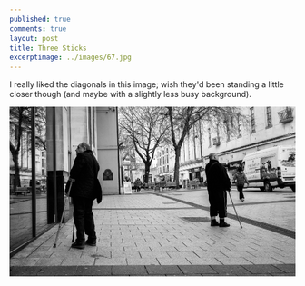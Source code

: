 ```yaml
---
published: true
comments: true
layout: post
title: Three Sticks
excerptimage: ../images/67.jpg
---
```


I really liked the diagonals in this image; wish they'd been standing a little closer though (and maybe with a slightly less busy background). 

[![Image 67/365	17mm	f/7.1	ISO400	1/160](../images/67.jpg)](https://www.flickr.com/photos/tmadhavan/16560168587/)